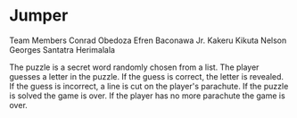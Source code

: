 # Jumper
Team Members
Conrad Obedoza
Efren Baconawa Jr.
Kakeru Kikuta
Nelson Georges
Santatra Herimalala

The puzzle is a secret word randomly chosen from a list. 
The player guesses a letter in the puzzle.
If the guess is correct, the letter is revealed.
If the guess is incorrect, a line is cut on the player's parachute.
If the puzzle is solved the game is over.
If the player has no more parachute the game is over.
